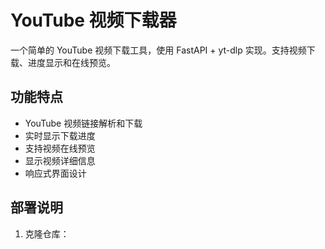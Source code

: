 # YouTube 视频下载器

一个简单的 YouTube 视频下载工具，使用 FastAPI + yt-dlp 实现。支持视频下载、进度显示和在线预览。

## 功能特点

- YouTube 视频链接解析和下载
- 实时显示下载进度
- 支持视频在线预览
- 显示视频详细信息
- 响应式界面设计

## 部署说明

1. 克隆仓库：